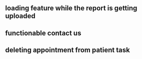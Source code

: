 ## loading feature while the report is getting uploaded
## functionable contact us
## deleting appointment from patient task